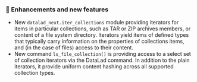 ### 💫 Enhancements and new features

- New `datalad_next.iter_collections` module providing iterators for
  items in particular collections, such as TAR or ZIP archives members,
  or content of a file system directory. Iterators yield items of
  defined types that typically carry information on the properties
  of collections items, and (in the case of files) access to their
  content.
- New command `ls_file_collection()` is providing access to a select set
  of collection iterators via the DataLad command. In addition to the
  plain iterators, it provide uniform content hashing across all
  supported collection types.
